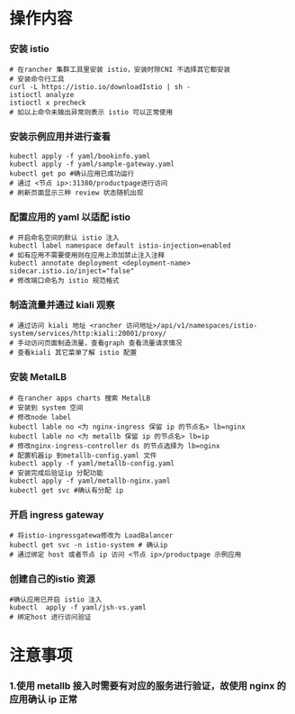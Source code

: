 # 操作内容
### 安装 istio
    # 在rancher 集群工具里安装 istio，安装时除CNI 不选择其它都安装
    # 安装命令行工具
    curl -L https://istio.io/downloadIstio | sh -
    istioctl analyze
    istioctl x precheck
    # 如以上命令未输出异常则表示 istio 可以正常使用
### 安装示例应用并进行查看
    kubectl apply -f yaml/bookinfo.yaml
    kubectl apply -f yaml/sample-gateway.yaml
    kubectl get po #确认应用已成功运行
    # 通过 <节点 ip>:31380/productpage进行访问
    # 刷新页面显示三种 review 状态随机出现
### 配置应用的 yaml 以适配 istio
    # 开启命名空间的默认 istio 注入
    kubectl label namespace default istio-injection=enabled
    # 如有应用不需要使用则在应用上添加禁止注入注释
    kubectl annotate deployment <deployment-name> sidecar.istio.io/inject="false"
    # 修改端口命名为 istio 规范格式
### 制造流量并通过 kiali 观察
    # 通过访问 kiali 地址 <rancher 访问地址>/api/v1/namespaces/istio-system/services/http:kiali:20001/proxy/
    # 手动访问页面制造流量，查看graph 查看流量请求情况
    # 查看kiali 其它菜单了解 istio 配置
### 安装 MetalLB  
    # 在rancher apps charts 搜索 MetalLB
    # 安装到 system 空间
    # 修改node label 
    kubectl lable no <为 nginx-ingress 保留 ip 的节点名> lb=nginx
    kubectl lable no <为 metallb 保留 ip 的节点名> lb=ip
    # 修改nginx-ingress-controller ds 的节点选择为 lb=nginx
    # 配置机器ip 到metallb-config.yaml 文件
    kubectl apply -f yaml/metallb-config.yaml
    # 安装完成后验证ip 分配功能
    kubectl apply -f yaml/metallb-nginx.yaml
    kubectl get svc #确认有分配 ip
### 开启 ingress gateway   
    # 将istio-ingressgatewa修改为 LoadBalancer
    kubectl get svc -n istio-system # 确认ip
    # 通过绑定 host 或者节点 ip 访问 <节点 ip>/productpage 示例应用
### 创建自己的istio 资源  
    #确认应用已开启 istio 注入
    kubectl  apply -f yaml/jsh-vs.yaml
    # 绑定host 进行访问验证
# 注意事项
### 1.使用 metallb 接入时需要有对应的服务进行验证，故使用 nginx 的应用确认 ip 正常


